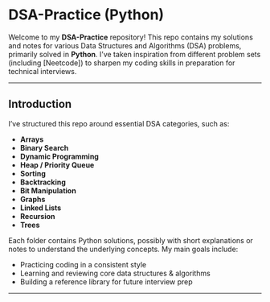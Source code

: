 # DSA-Practice (Python)

Welcome to my **DSA-Practice** repository! This repo contains my solutions and notes for various Data Structures and Algorithms (DSA) problems, primarily solved in **Python**. I’ve taken inspiration from different problem sets (including [Neetcode]) to sharpen my coding skills in preparation for technical interviews.

---

## Introduction

I’ve structured this repo around essential DSA categories, such as:

- **Arrays**
- **Binary Search**
- **Dynamic Programming**
- **Heap / Priority Queue**
- **Sorting**
- **Backtracking**
- **Bit Manipulation**
- **Graphs**
- **Linked Lists**
- **Recursion**
- **Trees**

Each folder contains Python solutions, possibly with short explanations or notes to understand the underlying concepts. My main goals include:

- Practicing coding in a consistent style
- Learning and reviewing core data structures & algorithms
- Building a reference library for future interview prep

---
